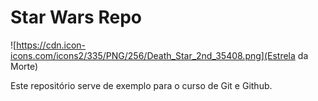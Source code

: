 # Star Wars Repo

![https://cdn.icon-icons.com/icons2/335/PNG/256/Death_Star_2nd_35408.png](Estrela da Morte)

Este repositório serve de exemplo para o curso de Git e Github.